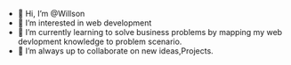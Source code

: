 - 👋 Hi, I’m @Willson
- 👀 I’m interested in web development
- 🌱 I’m currently learning to solve business problems by mapping my web devlopment knowledge to problem scenario.
- 💞️ I’m always up to collaborate on new ideas,Projects.


<!---
Wsn-195/Wsn-195 is a ✨ special ✨ repository because its `README.md` (this file) appears on your GitHub profile.
You can click the Preview link to take a look at your changes.
--->
